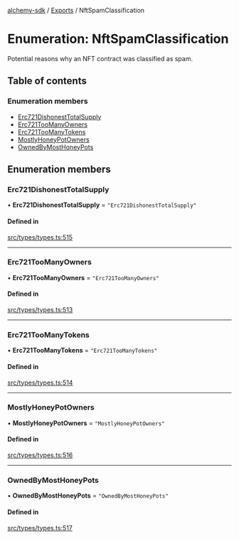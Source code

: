 [alchemy-sdk](../README.md) / [Exports](../modules.md) / NftSpamClassification

# Enumeration: NftSpamClassification

Potential reasons why an NFT contract was classified as spam.

## Table of contents

### Enumeration members

- [Erc721DishonestTotalSupply](NftSpamClassification.md#erc721dishonesttotalsupply)
- [Erc721TooManyOwners](NftSpamClassification.md#erc721toomanyowners)
- [Erc721TooManyTokens](NftSpamClassification.md#erc721toomanytokens)
- [MostlyHoneyPotOwners](NftSpamClassification.md#mostlyhoneypotowners)
- [OwnedByMostHoneyPots](NftSpamClassification.md#ownedbymosthoneypots)

## Enumeration members

### Erc721DishonestTotalSupply

• **Erc721DishonestTotalSupply** = `"Erc721DishonestTotalSupply"`

#### Defined in

[src/types/types.ts:515](https://github.com/alchemyplatform/alchemy-sdk-js/blob/c023713/src/types/types.ts#L515)

___

### Erc721TooManyOwners

• **Erc721TooManyOwners** = `"Erc721TooManyOwners"`

#### Defined in

[src/types/types.ts:513](https://github.com/alchemyplatform/alchemy-sdk-js/blob/c023713/src/types/types.ts#L513)

___

### Erc721TooManyTokens

• **Erc721TooManyTokens** = `"Erc721TooManyTokens"`

#### Defined in

[src/types/types.ts:514](https://github.com/alchemyplatform/alchemy-sdk-js/blob/c023713/src/types/types.ts#L514)

___

### MostlyHoneyPotOwners

• **MostlyHoneyPotOwners** = `"MostlyHoneyPotOwners"`

#### Defined in

[src/types/types.ts:516](https://github.com/alchemyplatform/alchemy-sdk-js/blob/c023713/src/types/types.ts#L516)

___

### OwnedByMostHoneyPots

• **OwnedByMostHoneyPots** = `"OwnedByMostHoneyPots"`

#### Defined in

[src/types/types.ts:517](https://github.com/alchemyplatform/alchemy-sdk-js/blob/c023713/src/types/types.ts#L517)
